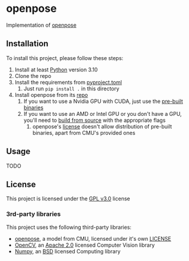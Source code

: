 # openpose

Implementation of [openpose](https://github.com/CMU-Perceptual-Computing-Lab/openpose)

## Installation

To install this project, please follow these steps:
1. Install at least [Python](https://www.python.org/) version 3.10
2. Clone the repo 
3. Install the requirements from [pyproject.toml](pyproject.toml)
   1. Just run `pip install .` in this directory
4. Install openpose from its [repo](https://github.com/CMU-Perceptual-Computing-Lab/openpose)
   1. If you want to use a Nvidia GPU with CUDA, just use the [pre-built binaries](https://github.com/CMU-Perceptual-Computing-Lab/openpose/releases)
   2. If you want to use an AMD or Intel GPU or you don't have a GPU, you'll need to [build from source](https://github.com/CMU-Perceptual-Computing-Lab/openpose/blob/master/doc/installation/0_index.md) with the appropriate flags
      1. openpose's [license](https://github.com/CMU-Perceptual-Computing-Lab/openpose/blob/master/LICENSE) doesn't allow distribution of pre-built binaries, apart from CMU's provided ones

## Usage

TODO

## License

This project is licensed under the [GPL v3.0](../LICENSE) license

### 3rd-party libraries

This project uses the following third-party libraries:
- [openpose](https://github.com/CMU-Perceptual-Computing-Lab/openpose), a model from CMU, licensed under it's own [LICENSE](https://github.com/CMU-Perceptual-Computing-Lab/openpose/blob/master/LICENSE)
- [OpenCV](https://github.com/opencv/opencv), an [Apache 2.0](https://github.com/opencv/opencv/blob/master/LICENSE) licensed Computer Vision library
- [Numpy](https://github.com/numpy/numpy), an [BSD](https://github.com/numpy/numpy/blob/main/LICENSE.txt) licensed Computing library

[//]: # (- [PySide6]&#40;https://doc.qt.io/qtforpython/&#41;, [LGPL-3.0]&#40;https://www.gnu.org/licenses/lgpl-3.0.en.html&#41; or [GPL-3.0]&#40;../LICENSE&#41; licensed Python bindings for the [Qt]&#40;https://www.qt.io/&#41; framework)

[//]: # (- [QtAwesome]&#40;https://github.com/spyder-ide/qtawesome&#41;, an [MIT]&#40;https://github.com/spyder-ide/qtawesome/blob/master/LICENSE.txt&#41; licensed Python library for icon fonts)

[//]: # (- [Material Design]&#40;https://github.com/Templarian/MaterialDesign&#41;, an [Apache 2.0]&#40;https://github.com/Templarian/MaterialDesign/blob/master/LICENSE&#41; licensed Icon collection)

[//]: # (- [Pillow &#40;PIL&#41;]&#40;https://github.com/python-pillow/Pillow&#41;, an [MIT-CMU]&#40;https://github.com/python-pillow/Pillow/blob/main/LICENSE&#41; licensed Imaging library)
